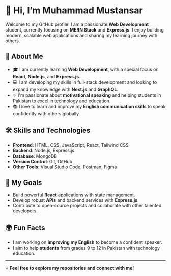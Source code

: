 # 👋 Hi, I’m Muhammad Mustansar

Welcome to my GitHub profile! I am a passionate **Web Development** student, currently focusing on **MERN Stack** and **Express.js**. I enjoy building modern, scalable web applications and sharing my learning journey with others.

## 🌱 About Me
- 🎓 I am currently learning **Web Development**, with a special focus on **React**, **Node.js**, and **Express.js**.
- 💻 I am developing my skills in full-stack development and looking to expand my knowledge with **Next.js** and **GraphQL**.
- ✨ I'm passionate about **motivational speaking** and helping students in Pakistan to excel in technology and education.
- 📚 I love to learn and improve my **English communication skills** to speak confidently with others globally.

## 🛠️ Skills and Technologies
- **Frontend**: HTML, CSS, JavaScript, React, Tailwind CSS
- **Backend**: Node.js, Express.js
- **Database**: MongoDB
- **Version Control**: Git, GitHub
- **Other Tools**: Visual Studio Code, Postman, Figma

## 🚀 My Goals
- Build powerful **React** applications with state management.
- Develop robust **APIs** and backend services with **Express.js**.
- Contribute to open-source projects and collaborate with other talented developers.

## 🌍 Fun Facts
- I am working on **improving my English** to become a confident speaker.
- I aim to help **students** from grades 9 to 12 in Pakistan with technology education.


---

⭐️ **Feel free to explore my repositories and connect with me!**
